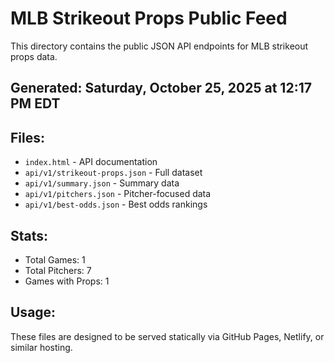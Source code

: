 # MLB Strikeout Props Public Feed

This directory contains the public JSON API endpoints for MLB strikeout props data.

## Generated: Saturday, October 25, 2025 at 12:17 PM EDT

## Files:
- `index.html` - API documentation
- `api/v1/strikeout-props.json` - Full dataset
- `api/v1/summary.json` - Summary data
- `api/v1/pitchers.json` - Pitcher-focused data  
- `api/v1/best-odds.json` - Best odds rankings

## Stats:
- Total Games: 1
- Total Pitchers: 7
- Games with Props: 1

## Usage:
These files are designed to be served statically via GitHub Pages, Netlify, or similar hosting.

